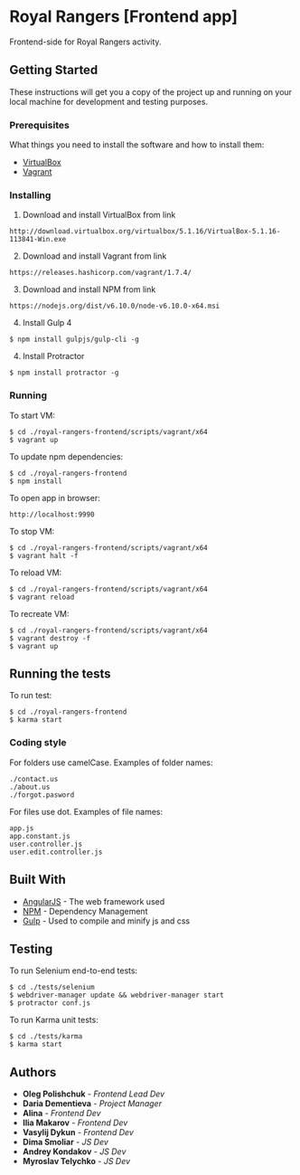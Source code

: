 # Royal Rangers [Frontend app]

Frontend-side for Royal Rangers activity.

## Getting Started

These instructions will get you a copy of the project up and running on your local machine for development and testing purposes.

### Prerequisites

What things you need to install the software and how to install them:

- [VirtualBox](https://www.virtualbox.org/wiki/Downloads)
- [Vagrant](https://www.vagrantup.com/)

### Installing

1. Download and install VirtualBox from link

```
http://download.virtualbox.org/virtualbox/5.1.16/VirtualBox-5.1.16-113841-Win.exe
```

2. Download and install Vagrant from link

```
https://releases.hashicorp.com/vagrant/1.7.4/
```

3. Download and install NPM from link

```
https://nodejs.org/dist/v6.10.0/node-v6.10.0-x64.msi
```

4. Install Gulp 4

```
$ npm install gulpjs/gulp-cli -g
```

4. Install Protractor

```
$ npm install protractor -g
```

### Running

To start VM:

    $ cd ./royal-rangers-frontend/scripts/vagrant/x64
    $ vagrant up

To update npm dependencies:

    $ cd ./royal-rangers-frontend
    $ npm install

To open app in browser:

    http://localhost:9990

To stop VM:

    $ cd ./royal-rangers-frontend/scripts/vagrant/x64
    $ vagrant halt -f

To reload VM:

    $ cd ./royal-rangers-frontend/scripts/vagrant/x64
    $ vagrant reload

To recreate VM:

    $ cd ./royal-rangers-frontend/scripts/vagrant/x64
    $ vagrant destroy -f
    $ vagrant up


## Running the tests

To run test:

    $ cd ./royal-rangers-frontend
    $ karma start


### Coding style

For folders use camelCase. Examples of folder names:

    ./contact.us
    ./about.us
    ./forgot.pasword

For files use dot. Examples of file names:

    app.js
    app.constant.js
    user.controller.js
    user.edit.controller.js


## Built With

* [AngularJS](https://angularjs.org/) - The web framework used
* [NPM](https://nodejs.org/dist/v6.10.0/node-v6.10.0-x64.msi) - Dependency Management
* [Gulp](https://gulp.readme.io/docs/getting-started) - Used to compile and minify js and css

## Testing

To run Selenium end-to-end tests:

    $ cd ./tests/selenium
    $ webdriver-manager update && webdriver-manager start
    $ protractor conf.js
    
To run Karma unit tests:

    $ cd ./tests/karma
    $ karma start
    
    
## Authors

* **Oleg Polishchuk** - *Frontend Lead Dev*
* **Daria Dementieva** - *Project Manager*
* **Alina** - *Frontend Dev*
* **Ilia Makarov** - *Frontend Dev*
* **Vasylij Dykun** - *Frontend Dev*
* **Dima Smoliar** - *JS Dev*
* **Andrey Kondakov** - *JS Dev*
* **Myroslav Telychko** - *JS Dev*
